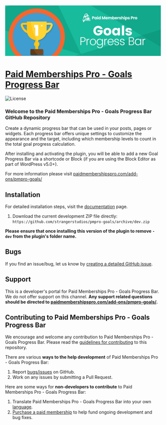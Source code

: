 ![](pmpro-goals-banner.jpg)

# [Paid Memberships Pro - Goals Progress Bar](https://www.paidmembershipspro.com/add-ons/pmpro-goals/) #

![License](https://img.shields.io/badge/license-GPL--2.0%2B-red.svg?style=flat-square)

### Welcome to the Paid Memberships Pro - Goals Progress Bar GitHub Repository
Create a dynamic progress bar that can be used in your posts, pages or widgets. Each progress bar offers unique settings to customize the appearance and the target, including which membership levels to count in the total goal progress calculation.

After installing and activating the plugin, you will be able to add a new Goal Progress Bar via a shortcode or Block (if you are using the Block Editor as part of WordPress v5.0+).

For more information please visit [paidmembershipspro.com/add-ons/pmpro-goals/](https://www.paidmembershipspro.com/add-ons/pmpro-goals/)

## Installation ##
For detailed installation steps, visit the [documentation](https://www.paidmembershipspro.com/add-ons/pmpro-goals/) page.

1. Download the current development ZIP file directly: `https://github.com/strangerstudios/pmpro-goals/archive/dev.zip`

**Please ensure that once installing this version of the plugin to remove `-dev` from the plugin's folder name.**

## Bugs ##
If you find an issue/bug, let us know by [creating a detailed GitHub issue](https://github.com/strangerstudios/pmpro-goals/issues/new).

## Support ##
This is a developer's portal for Paid Memberships Pro - Goals Progress Bar. We do not offer support on this channel. **Any support related questions should be directed to [paidmembershipspro.com/add-ons/pmpro-goals/](https://www.paidmembershipspro.com/add-ons/pmpro-goals/).**

## Contributing to Paid Memberships Pro - Goals Progress Bar ##
We encourage and welcome any contribution to Paid Memberships Pro - Goals Progress Bar. Please read the [guidelines for contributing](https://github.com/strangerstudios/pmpro-goals/blob/dev/.github/CONTRIBUTING.md) to this repository.

There are various **ways to the help development** of Paid Memberships Pro - Goals Progress Bar:

1. Report [bugs/issues](https://github.com/strangerstudios/pmpro-goals/issues/new) on GitHub.
2. Work on any issues by submitting a Pull Request.

Here are some ways for **non-developers to contribute** to Paid Memberships Pro - Goals Progress Bar:

1. Translate Paid Memberships Pro - Goals Progress Bar into your own [language](https://www.paidmembershipspro.com/paid-memberships-pro-in-your-language/).
2. [Purchase a paid membership](https://paidmembershipspro.com/pricing) to help fund ongoing development and bug fixes.